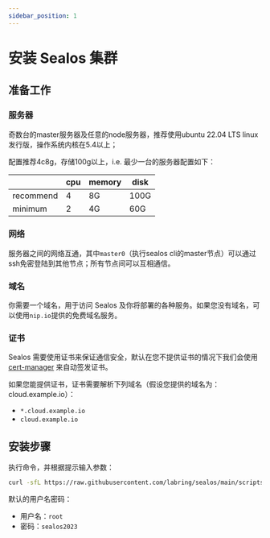 ```yaml
---
sidebar_position: 1
---
```


# 安装 Sealos 集群

## 准备工作

### 服务器
奇数台的master服务器及任意的node服务器，推荐使用ubuntu 22.04 LTS linux发行版，操作系统内核在5.4以上；

配置推荐4c8g，存储100g以上，i.e. 最少一台的服务器配置如下：

|           | cpu | memory | disk |
|-----------|-----|--------|------|
| recommend | 4   | 8G     | 100G |
| minimum   | 2   | 4G     | 60G  |

### 网络
服务器之间的网络互通，其中`master0`（执行sealos cli的master节点）可以通过ssh免密登陆到其他节点；所有节点间可以互相通信。

### 域名
你需要一个域名，用于访问 Sealos 及你将部署的各种服务。如果您没有域名，可以使用`nip.io`提供的免费域名服务。

### 证书
Sealos 需要使用证书来保证通信安全，默认在您不提供证书的情况下我们会使用 [cert-manager](https://cert-manager.io/docs/) 来自动签发证书。

如果您能提供证书，证书需要解析下列域名（假设您提供的域名为：cloud.example.io）：
- `*.cloud.example.io`
- `cloud.example.io`

## 安装步骤

执行命令，并根据提示输入参数：

```bash 
curl -sfL https://raw.githubusercontent.com/labring/sealos/main/scripts/cloud/install.sh -o /tmp/install.sh && bash /tmp/install.sh 
```

默认的用户名密码：

+ 用户名：`root`
+ 密码：`sealos2023`